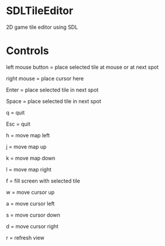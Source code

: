 SDLTileEditor
=============

2D game tile editor using SDL

Controls
========
left mouse button = place selected tile at mouse or at next spot 

right mouse = place cursor here

Enter = place selected tile in next spot

Space = place selected tile in next spot

q = quit

Esc = quit

h = move map left

j = move map up

k = move map down
 
l = move map right

f = fill screen with selected tile

w = move cursor up

a = move cursor left

s = move cursor down

d = move cursor right

r = refresh view
